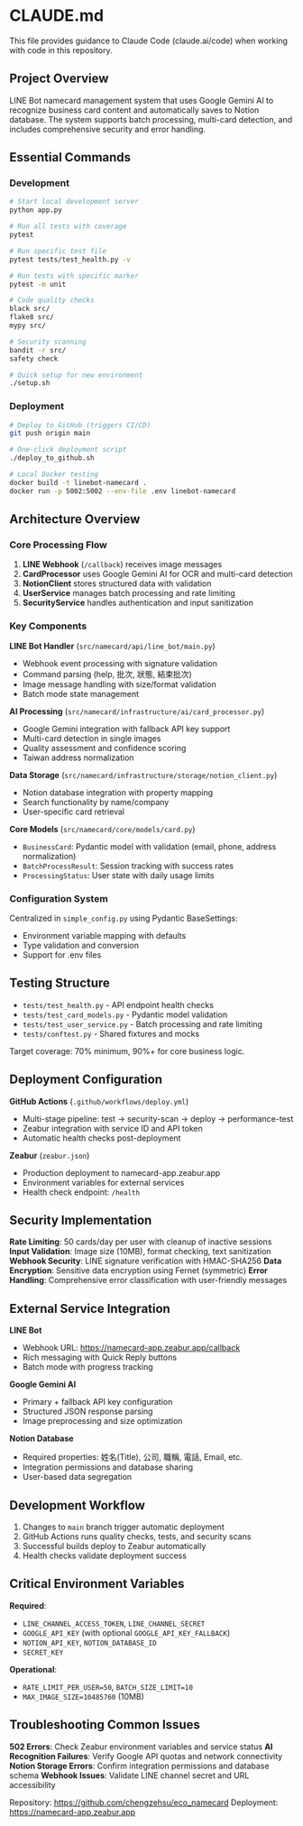# CLAUDE.md

This file provides guidance to Claude Code (claude.ai/code) when working with code in this repository.

## Project Overview

LINE Bot namecard management system that uses Google Gemini AI to recognize business card content and automatically saves to Notion database. The system supports batch processing, multi-card detection, and includes comprehensive security and error handling.

## Essential Commands

### Development
```bash
# Start local development server
python app.py

# Run all tests with coverage
pytest

# Run specific test file
pytest tests/test_health.py -v

# Run tests with specific marker
pytest -m unit

# Code quality checks
black src/
flake8 src/
mypy src/

# Security scanning
bandit -r src/
safety check

# Quick setup for new environment
./setup.sh
```

### Deployment
```bash
# Deploy to GitHub (triggers CI/CD)
git push origin main

# One-click deployment script
./deploy_to_github.sh

# Local Docker testing
docker build -t linebot-namecard .
docker run -p 5002:5002 --env-file .env linebot-namecard
```

## Architecture Overview

### Core Processing Flow
1. **LINE Webhook** (`/callback`) receives image messages
2. **CardProcessor** uses Google Gemini AI for OCR and multi-card detection
3. **NotionClient** stores structured data with validation
4. **UserService** manages batch processing and rate limiting
5. **SecurityService** handles authentication and input sanitization

### Key Components

**LINE Bot Handler** (`src/namecard/api/line_bot/main.py`)
- Webhook event processing with signature validation
- Command parsing (help, 批次, 狀態, 結束批次)
- Image message handling with size/format validation
- Batch mode state management

**AI Processing** (`src/namecard/infrastructure/ai/card_processor.py`)
- Google Gemini integration with fallback API key support
- Multi-card detection in single images
- Quality assessment and confidence scoring
- Taiwan address normalization

**Data Storage** (`src/namecard/infrastructure/storage/notion_client.py`)
- Notion database integration with property mapping
- Search functionality by name/company
- User-specific card retrieval

**Core Models** (`src/namecard/core/models/card.py`)
- `BusinessCard`: Pydantic model with validation (email, phone, address normalization)
- `BatchProcessResult`: Session tracking with success rates
- `ProcessingStatus`: User state with daily usage limits

### Configuration System
Centralized in `simple_config.py` using Pydantic BaseSettings:
- Environment variable mapping with defaults
- Type validation and conversion
- Support for .env files

## Testing Structure

- `tests/test_health.py` - API endpoint health checks
- `tests/test_card_models.py` - Pydantic model validation
- `tests/test_user_service.py` - Batch processing and rate limiting
- `tests/conftest.py` - Shared fixtures and mocks

Target coverage: 70% minimum, 90%+ for core business logic.

## Deployment Configuration

**GitHub Actions** (`.github/workflows/deploy.yml`)
- Multi-stage pipeline: test → security-scan → deploy → performance-test
- Zeabur integration with service ID and API token
- Automatic health checks post-deployment

**Zeabur** (`zeabur.json`)
- Production deployment to namecard-app.zeabur.app
- Environment variables for external services
- Health check endpoint: `/health`

## Security Implementation

**Rate Limiting**: 50 cards/day per user with cleanup of inactive sessions
**Input Validation**: Image size (10MB), format checking, text sanitization
**Webhook Security**: LINE signature verification with HMAC-SHA256
**Data Encryption**: Sensitive data encryption using Fernet (symmetric)
**Error Handling**: Comprehensive error classification with user-friendly messages

## External Service Integration

**LINE Bot**
- Webhook URL: https://namecard-app.zeabur.app/callback
- Rich messaging with Quick Reply buttons
- Batch mode with progress tracking

**Google Gemini AI**
- Primary + fallback API key configuration
- Structured JSON response parsing
- Image preprocessing and size optimization

**Notion Database**
- Required properties: 姓名(Title), 公司, 職稱, 電話, Email, etc.
- Integration permissions and database sharing
- User-based data segregation

## Development Workflow

1. Changes to `main` branch trigger automatic deployment
2. GitHub Actions runs quality checks, tests, and security scans
3. Successful builds deploy to Zeabur automatically
4. Health checks validate deployment success

## Critical Environment Variables

**Required**:
- `LINE_CHANNEL_ACCESS_TOKEN`, `LINE_CHANNEL_SECRET`
- `GOOGLE_API_KEY` (with optional `GOOGLE_API_KEY_FALLBACK`)
- `NOTION_API_KEY`, `NOTION_DATABASE_ID`
- `SECRET_KEY`

**Operational**:
- `RATE_LIMIT_PER_USER=50`, `BATCH_SIZE_LIMIT=10`
- `MAX_IMAGE_SIZE=10485760` (10MB)

## Troubleshooting Common Issues

**502 Errors**: Check Zeabur environment variables and service status
**AI Recognition Failures**: Verify Google API quotas and network connectivity
**Notion Storage Errors**: Confirm integration permissions and database schema
**Webhook Issues**: Validate LINE channel secret and URL accessibility

Repository: https://github.com/chengzehsu/eco_namecard
Deployment: https://namecard-app.zeabur.app